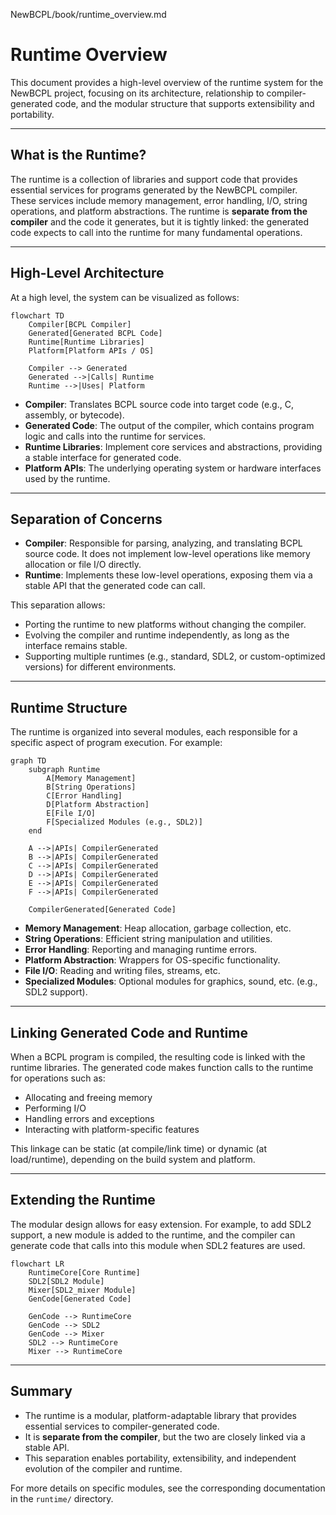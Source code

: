 NewBCPL/book/runtime_overview.md
# Runtime Overview

This document provides a high-level overview of the runtime system for the NewBCPL project, focusing on its architecture, relationship to compiler-generated code, and the modular structure that supports extensibility and portability.

---

## What is the Runtime?

The runtime is a collection of libraries and support code that provides essential services for programs generated by the NewBCPL compiler. These services include memory management, error handling, I/O, string operations, and platform abstractions. The runtime is **separate from the compiler** and the code it generates, but it is tightly linked: the generated code expects to call into the runtime for many fundamental operations.

---

## High-Level Architecture

At a high level, the system can be visualized as follows:

```mermaid
flowchart TD
    Compiler[BCPL Compiler]
    Generated[Generated BCPL Code]
    Runtime[Runtime Libraries]
    Platform[Platform APIs / OS]

    Compiler --> Generated
    Generated -->|Calls| Runtime
    Runtime -->|Uses| Platform
```

- **Compiler**: Translates BCPL source code into target code (e.g., C, assembly, or bytecode).
- **Generated Code**: The output of the compiler, which contains program logic and calls into the runtime for services.
- **Runtime Libraries**: Implement core services and abstractions, providing a stable interface for generated code.
- **Platform APIs**: The underlying operating system or hardware interfaces used by the runtime.

---

## Separation of Concerns

- **Compiler**: Responsible for parsing, analyzing, and translating BCPL source code. It does not implement low-level operations like memory allocation or file I/O directly.
- **Runtime**: Implements these low-level operations, exposing them via a stable API that the generated code can call.

This separation allows:
- Porting the runtime to new platforms without changing the compiler.
- Evolving the compiler and runtime independently, as long as the interface remains stable.
- Supporting multiple runtimes (e.g., standard, SDL2, or custom-optimized versions) for different environments.

---

## Runtime Structure

The runtime is organized into several modules, each responsible for a specific aspect of program execution. For example:

```mermaid
graph TD
    subgraph Runtime
        A[Memory Management]
        B[String Operations]
        C[Error Handling]
        D[Platform Abstraction]
        E[File I/O]
        F[Specialized Modules (e.g., SDL2)]
    end

    A -->|APIs| CompilerGenerated
    B -->|APIs| CompilerGenerated
    C -->|APIs| CompilerGenerated
    D -->|APIs| CompilerGenerated
    E -->|APIs| CompilerGenerated
    F -->|APIs| CompilerGenerated

    CompilerGenerated[Generated Code]
```

- **Memory Management**: Heap allocation, garbage collection, etc.
- **String Operations**: Efficient string manipulation and utilities.
- **Error Handling**: Reporting and managing runtime errors.
- **Platform Abstraction**: Wrappers for OS-specific functionality.
- **File I/O**: Reading and writing files, streams, etc.
- **Specialized Modules**: Optional modules for graphics, sound, etc. (e.g., SDL2 support).

---

## Linking Generated Code and Runtime

When a BCPL program is compiled, the resulting code is linked with the runtime libraries. The generated code makes function calls to the runtime for operations such as:

- Allocating and freeing memory
- Performing I/O
- Handling errors and exceptions
- Interacting with platform-specific features

This linkage can be static (at compile/link time) or dynamic (at load/runtime), depending on the build system and platform.

---

## Extending the Runtime

The modular design allows for easy extension. For example, to add SDL2 support, a new module is added to the runtime, and the compiler can generate code that calls into this module when SDL2 features are used.

```mermaid
flowchart LR
    RuntimeCore[Core Runtime]
    SDL2[SDL2 Module]
    Mixer[SDL2_mixer Module]
    GenCode[Generated Code]

    GenCode --> RuntimeCore
    GenCode --> SDL2
    GenCode --> Mixer
    SDL2 --> RuntimeCore
    Mixer --> RuntimeCore
```

---

## Summary

- The runtime is a modular, platform-adaptable library that provides essential services to compiler-generated code.
- It is **separate from the compiler**, but the two are closely linked via a stable API.
- This separation enables portability, extensibility, and independent evolution of the compiler and runtime.

For more details on specific modules, see the corresponding documentation in the `runtime/` directory.